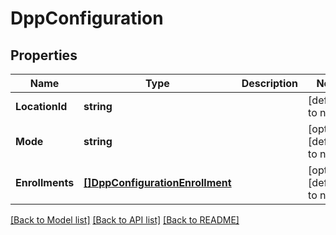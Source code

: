 # DppConfiguration

## Properties
Name | Type | Description | Notes
------------ | ------------- | ------------- | -------------
**LocationId** | **string** |  | [default to null]
**Mode** | **string** |  | [optional] [default to null]
**Enrollments** | [**[]DppConfigurationEnrollment**](DppConfigurationEnrollment.md) |  | [optional] [default to null]

[[Back to Model list]](../README.md#documentation-for-models) [[Back to API list]](../README.md#documentation-for-api-endpoints) [[Back to README]](../README.md)


